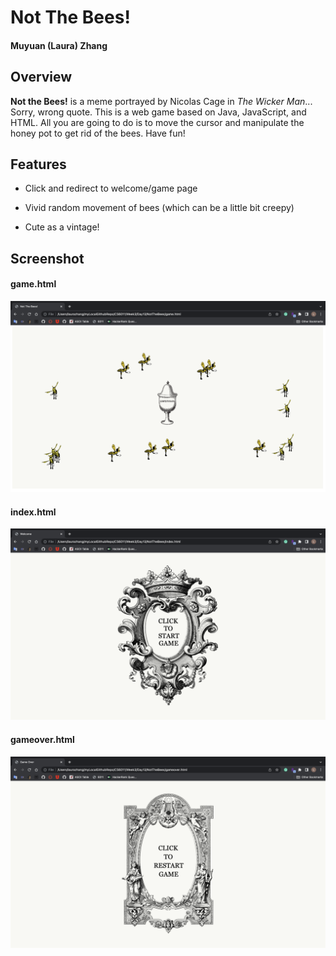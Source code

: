 # Not The Bees!

#### Muyuan (Laura) Zhang

## Overview

**Not the Bees!** is a meme portrayed by Nicolas Cage in *The Wicker Man*...
Sorry, wrong quote. This is a web game based on Java, JavaScript, and HTML. 
All you are going to do is to move the cursor and manipulate the honey pot to 
get rid of the bees. Have fun!

## Features

* Click and redirect to welcome/game page

* Vivid random movement of bees (which can be a little bit creepy)

* Cute as a vintage!

## Screenshot

#### game.html

![image](https://github.com/hiyakawa/msd_coursework_u_of_u/blob/main/CS6011/Week3/Day13/NotTheBees/game.png)

#### index.html

![image](https://github.com/hiyakawa/msd_coursework_u_of_u/blob/main/CS6011/Week3/Day13/NotTheBees/index.png)

#### gameover.html

![image](https://github.com/hiyakawa/msd_coursework_u_of_u/blob/main/CS6011/Week3/Day13/NotTheBees/gameover.png)
